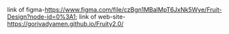 link of figma-https://www.figma.com/file/czBgn1MBalMpT6JxNk5Wye/Fruit-Design?node-id=0%3A1;
link of web-site- https://gorivadyamen.github.io/Fruity2.0/
